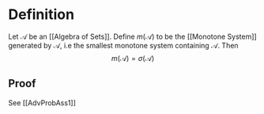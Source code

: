 # Definition

Let $\mathcal{A}$ be an [[Algebra of Sets]]. Define $m(\mathcal{A})$ to be the [[Monotone System]] generated by $\mathcal{A}$, i.e the smallest monotone system containing $\mathcal{A}$. Then
$$
m(\mathcal{A}) = \sigma(\mathcal{A})
$$

## Proof

See [[AdvProbAss1]]


